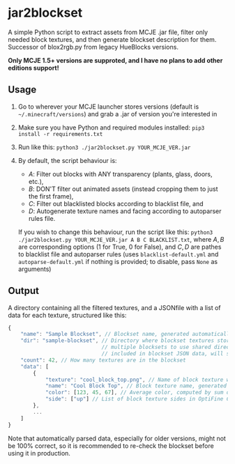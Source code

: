 # jar2blockset

A simple Python script to extract assets from MCJE .jar file, filter only needed block textures, and then generate blockset description for them. Successor of blox2rgb.py from legacy HueBlocks versions.

**Only MCJE 1.5+ versions are supproted, and I have no plans to add other editions support!**


## Usage

1. Go to wherever your MCJE launcher stores versions (default is `~/.minecraft/versions`) and grab a .jar of version you're interested in

2. Make sure you have Python and required modules installed: `pip3 install -r requirements.txt`

3. Run like this: `python3 ./jar2blockset.py YOUR_MCJE_VER.jar`

4. By default, the script behaviour is:

    - $A:$ Filter out blocks with ANY transparency (plants, glass, doors, etc.),
    - $B:$ DON'T filter out animated assets (instead cropping them to just the first frame),
    - $C:$ Filter out blacklisted blocks according to blacklist file, and
    - $D:$ Autogenerate texture names and facing according to autoparser rules file.

    If you wish to change this behaviour, run the script like this: `python3 ./jar2blockset.py YOUR_MCJE_VER.jar A B C BLACKLIST.txt`, where $A,B$ are corresponding options (1 for True, 0 for False), and $C,D$ are pathes to blacklist file and autoparser rules (uses `blacklist-default.yml` and `autoparse-default.yml` if nothing is provided; to disable, pass `None` as arguments)


## Output

A directory containing all the filtered textures, and a JSONfile with a list of data for each texture, structured like this:

```js
{
    "name": "Sample Blockset", // Blockset name, generated automatically
    "dir": "sample-blockset", // Directory where blockset textures stored, allowing
                              // multiple blocksets to use shared directory (files, not
                              // included in blockset JSON data, will simply be ignored)
    "count": 42, // How many textures are in the blockset
    "data": [
        {
            "texture": "cool_block_top.png", // Name of block texture with .png extension
            "name": "Cool Block Top", // Block texture name, generated automatically
            "color": [123, 45, 67], // Average color, computed by sum of squares
            "side": ["up"] // List of block texture sides in OptiFine CTM facing notation
        },
        ...
    ]
}
```

Note that automatically parsed data, especially for older versions, might not be 100% correct, so it is recommended to re-check the blockset before using it in production.
